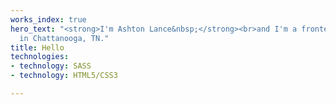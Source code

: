 ```yaml
---
works_index: true
hero_text: "<strong>I'm Ashton Lance&nbsp;</strong><br>and I'm a frontend developer
  in Chattanooga, TN."
title: Hello
technologies:
- technology: SASS
- technology: HTML5/CSS3

---
```

<Hero :text="$page.frontmatter.hero_text" />
<WorksList />